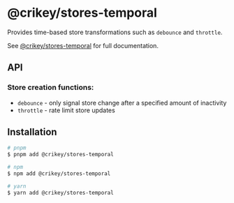 # @crikey/stores-temporal

Provides time-based store transformations such as `debounce` and `throttle`.  

See [@crikey/stores-temporal](https://whenderson.github.io/stores-mono/modules/_crikey_stores_temporal.html) for full documentation.

## API

### Store creation functions:
* `debounce` - only signal store change after a specified amount of inactivity
* `throttle` - rate limit store updates

## Installation

```bash
# pnpm
$ pnpm add @crikey/stores-temporal

# npm
$ npm add @crikey/stores-temporal

# yarn
$ yarn add @crikey/stores-temporal
```
